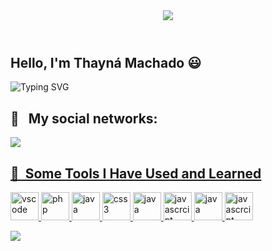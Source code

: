 <header>
    <img src= "https://capsule-render.vercel.app/api?type=waving&height=100&color=5576C2">
</header>

## Hello, I'm Thayná Machado :smiley:

<img
    src="https://readme-typing-svg.demolab.com?font=Fira+Code&weight=500&pause=1000&color=5576C2&center=false&vCenter=true&repeat=true&width=435&lines=-%3E+Welcome+to+my+profile"
    alt="Typing SVG"
/>

## 🚀 &nbsp; My social networks:

<a href="https://www.linkedin.com/in/mthaayna/"><img src="https://cdn.jsdelivr.net/gh/devicons/devicon/icons/linkedin/linkedin-original.svg"/>

## 🚀 &nbsp;Some Tools I Have Used and Learned
<p align="left">
<img src="https://cdn.jsdelivr.net/gh/devicons/devicon/icons/vscode/vscode-original.svg" alt="vscode" width="45" height="45"/>
<img src="https://cdn.jsdelivr.net/gh/devicons/devicon/icons/php/php-original.svg" alt="php" width="45" height="45"/>
<img src="https://cdn.jsdelivr.net/gh/devicons/devicon/icons/java/java-original.svg" alt="java" width="45" height="45"/>
<img src="https://cdn.jsdelivr.net/gh/devicons/devicon/icons/css3/css3-original.svg" alt="css3" width="45" height="45"/>
<img src="https://cdn.jsdelivr.net/gh/devicons/devicon/icons/figma/figma-original.svg" alt="java" width="45" height="45"/>
<img src="https://cdn.jsdelivr.net/gh/devicons/devicon/icons/javascript/javascript-original.svg" alt="javascrcipt" width="45" height="45"/>
<img src="https://cdn.jsdelivr.net/gh/devicons/devicon/icons/figma/figma-original.svg" alt="java" width="45" height="45"/>
<img src="https://cdn.jsdelivr.net/gh/devicons/devicon/icons/javascript/javascript-original.svg" alt="javascrcipt" width="45" height="45"/>
</p>

<footer>
    <img src= "https://capsule-render.vercel.app/api?type=waving&height=125&color=5576C2&section=footer">
</footer>
